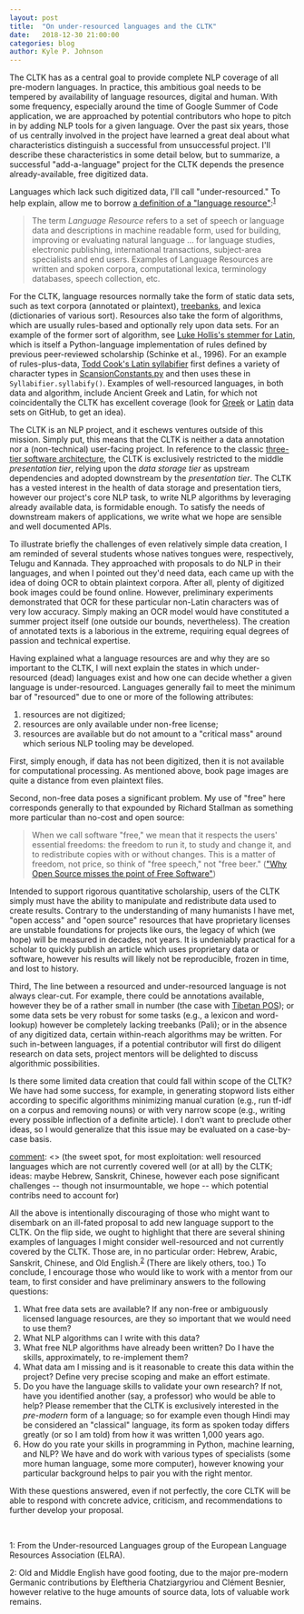 ```yaml
---
layout: post
title:  "On under-resourced languages and the CLTK"
date:   2018-12-30 21:00:00
categories: blog
author: Kyle P. Johnson
---
```


The CLTK has as a central goal to provide complete NLP coverage of all pre-modern languages. In practice, this ambitious goal needs to be tempered by availability of language resources, digital and human. With some frequency, especially around the time of Google Summer of Code application, we are approached by potential contributors who hope to pitch in by adding NLP tools for a given language. Over the past six years, those of us centrally involved in the project have learned a great deal about what characteristics distinguish a successful from unsuccessful project. I'll describe these characteristics in some detail below, but to summarize, a successful "add-a-language" project for the CLTK depends the presence already-available, free digitized data.

[comment]: <> (define an under-resourced language)
Languages which lack such digitized data, I'll call "under-resourced." To help explain, allow me to borrow [a definition of a "language resource"](http://www.elra.info/en/about/what-language-resource/):<sup>[1](#myfootnote1)</sup>

> The term *Language Resource* refers to a set of speech or language data and descriptions in machine readable form, used for building, improving or evaluating natural language … for language studies, electronic publishing, international transactions, subject-area specialists and end users. Examples of Language Resources are written and spoken corpora, computational lexica, terminology databases, speech collection, etc.

For the CLTK, language resources normally take the form of static data sets, such as text corpora (annotated or plaintext), [treebanks](https://en.wikipedia.org/wiki/Treebank), and lexica (dictionaries of various sort). Resources also take the form of algorithms, which are usually rules-based and optionally rely upon data sets. For an example of the former sort of algorithm, see [Luke Hollis's stemmer for Latin](https://github.com/cltk/cltk/blob/9deebf3ff050ab6c12c0c5ceb953bc8ecce21ed0/cltk/stem/latin/stem.py
), which is itself a Python-language implementation of rules defined by previous peer-reviewed scholarship (Schinke et al., 1996). For an example of rules-plus-data, [Todd Cook's Latin syllabifier](https://github.com/cltk/cltk/blob/9b9cdb42dcc1c707ab3db3ef8214837bb7c262b5/cltk/prosody/latin/Syllabifier.py#L36) first defines a variety of character types in [ScansionConstants.py](https://github.com/cltk/cltk/blob/9b9cdb42dcc1c707ab3db3ef8214837bb7c262b5/cltk/prosody/latin/ScansionConstants.py) and then uses these in `Syllabifier.syllabify()`. Examples of well-resourced languages, in both data and algorithm, include Ancient Greek and Latin, for which not coincidentally the CLTK has excellent coverage (look for [Greek](https://github.com/cltk?utf8=%E2%9C%93&q=greek&type=&language=) or [Latin](https://github.com/cltk?utf8=%E2%9C%93&q=latin&type=&language=) data sets on GitHub, to get an idea).

[comment]: <> (explain why language resources are critical)
The CLTK is an NLP project, and it eschews ventures outside of this mission. Simply put, this means that the CLTK is neither a data annotation nor a (non-technical) user-facing project. In reference to the classic [three-tier software architecture](https://en.wikipedia.org/wiki/Multitier_architecture), the CLTK is exclusively restricted to the middle *presentation tier*, relying upon the *data storage tier* as upstream dependencies and adopted downstream by the *presentation tier*. The CLTK has a vested interest in the health of data storage and presentation tiers, however our project's core NLP task, to write NLP algorithms by leveraging already available data, is formidable enough. To satisfy the needs of downstream makers of applications, we write what we hope are sensible and well documented APIs.

To illustrate briefly the challenges of even relatively simple data creation, I am reminded of several students whose natives tongues were, respectively, Telugu and Kannada. They approached with proposals to do NLP in their languages, and when I pointed out they'd need data, each came up with the idea of doing OCR to obtain plaintext corpora. After all, plenty of digitized book images could be found online. However, preliminary experiments demonstrated that OCR for these particular non-Latin characters was of very low accuracy. Simply making an OCR model would have constituted a summer project itself (one outside our bounds, nevertheless). The creation of annotated texts is a laborious in the extreme, requiring equal degrees of passion and technical expertise.

Having explained what a language resources are and why they are so important to the CLTK, I will next explain the states in which under-resourced (dead) languages exist and how one can decide whether a given language is under-resourced. Languages generally fail to meet the minimum bar of "resourced" due to one or more of the following attributes:
1. resources are not digitized; 
2. resources are only available under non-free license; 
3. resources are available but do not amount to a "critical mass" around which serious NLP tooling may be developed.

[comment]: <> (1. do not exist)
First, simply enough, if data has not been digitized, then it is not available for computational processing. As mentioned above, book page images are quite a distance from even plaintext files.

[comment]: <> (2. under non-free licenses)
Second, non-free data poses a significant problem. My use of "free" here corresponds generally to that expounded by Richard Stallman as something more particular than no-cost and open source:

> When we call software "free," we mean that it respects the users' essential freedoms: the freedom to run it, to study and change it, and to redistribute copies with or without changes. This is a matter of freedom, not price, so think of "free speech," not "free beer." (["Why Open Source misses the point of Free Software"](https://www.gnu.org/philosophy/open-source-misses-the-point.html))

Intended to support rigorous quantitative scholarship, users of the CLTK simply must have the ability to manipulate and redistribute data used to create results. Contrary to the understanding of many humanists I have met, "open access" and "open source" resources that have proprietary licenses are unstable foundations for projects like ours, the legacy of which (we hope) will be measured in decades, not years. It is undeniably practical for a scholar to quickly publish an article which uses proprietary data or software, however his results will likely not be reproducible, frozen in time, and lost to history.

[comment]: <> (3. some, but not a critical mass; but what is a critical mass?)
Third, The line between a resourced and under-resourced language is not always clear-cut. For example, there could be annotations available, however they be of a rather small in number (the case with [Tibetan POS](https://github.com/cltk/tibetan_pos_tdc)); or some data sets be very robust for some tasks (e.g., a lexicon and word-lookup) however be completely lacking treebanks (Pali); or in the absence of any digitized data, certain within-reach algorithms may be written. For such in-between languages, if a potential contributor will first do diligent research on data sets, project mentors will be delighted to discuss algorithmic possibilities.

[comment]: <> (What kind of data-creation should be done by the CLTK? example: stopwords, semi-supervised ML tagging)
Is there some limited data creation that could fall within scope of the CLTK? We have had some success, for example, in generating stopword lists either according to specific algorithms minimizing manual curation (e.g., run tf-idf on a corpus and removing nouns) or with very narrow scope (e.g., writing every possible inflection of a definite article). I don't want to preclude other ideas, so I would generalize that this issue may be evaluated on a case-by-case basis.

[comment]: <> (the sweet spot, for most exploitation: well resourced languages which are not currently covered well (or at all) by the CLTK; ideas: maybe Hebrew, Sanskrit, Chinese, however each pose significant challenges -- though not insurmountable, we hope -- which potential contribs need to account for)

All the above is intentionally discouraging of those who might want to disembark on an ill-fated proposal to add new language support to the CLTK. On the flip side, we ought to highlight that there are several shining examples of languages I might consider well-resourced and not currently covered by the CLTK. Those are, in no particular order: Hebrew, Arabic, Sanskrit, Chinese, and Old English.<sup>[2](#myfootnote2)</sup> (There are likely others, too.) To conclude, I encourage those who would like to work with a mentor from our team, to first consider and have preliminary answers to the following questions:
1. What free data sets are available? If any non-free or ambiguously licensed language resources, are they so important that we would need to use them?
2. What NLP algorithms can I write with this data?
3. What free NLP algorithms have already been written? Do I have the skills, approximately, to re-implement them?
4. What data am I missing and is it reasonable to create this data within the project? Define very precise scoping and make an effort estimate.
5. Do you have the language skills to validate your own research? If not, have you identified another (say, a professor) who would be able to help? Please remember that the CLTK is exclusively interested in the *pre-modern* form of a language; so for example even though Hindi may be considered an "classical" language, its form as spoken today differs greatly (or so I am told) from how it was written 1,000 years ago.
6. How do you rate your skills in programming in Python, machine learning, and NLP? We have and do work with various types of specialists (some more human language, some more computer), however knowing your particular background helps to pair you with the right mentor.

With these questions answered, even if not perfectly, the core CLTK will be able to respond with concrete advice, criticism, and recommendations to further develop your proposal.

<br/>

<a name="myfootnote1">1</a>: From the Under-resourced Languages group of the European Language Resources Association (ELRA).

<a name="myfootnote2">2</a>: Old and Middle English have good footing, due to the major pre-modern Germanic contributions by Eleftheria Chatziargyriou and Clément Besnier, however relative to the huge amounts of source data, lots of valuable work remains.
